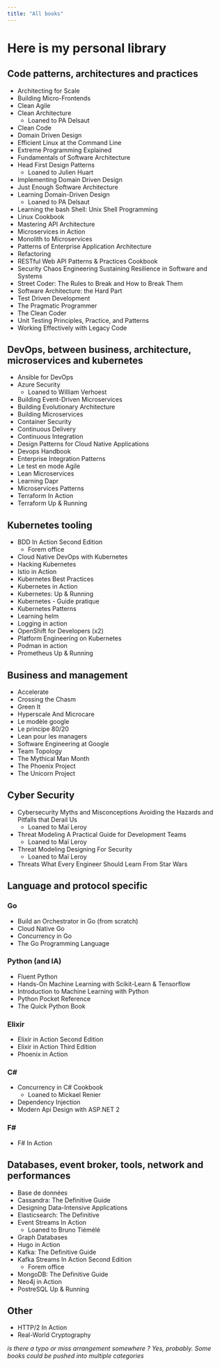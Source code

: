 ```yaml
---
title: "All books"
---
```


# Here is my personal library

## Code patterns, architectures and practices

* Architecting for Scale
* Building Micro-Frontends
* Clean Agile
* Clean Architecture
  * Loaned to PA Delsaut
* Clean Code
* Domain Driven Design
* Efficient Linux at the Command Line
* Extreme Programming Explained
* Fundamentals of Software Architecture
* Head First Design Patterns
  *  Loaned to Julien Huart
* Implementing Domain Driven Design
* Just Enough Software Architecture
* Learning Domain-Driven Design
  * Loaned to PA Delsaut
* Learning the bash Shell: Unix Shell Programming
* Linux Cookbook
* Mastering API Architecture
* Microservices in Action
* Monolith to Microservices
* Patterns of Enterprise Application Architecture
* Refactoring
* RESTful Web API Patterns & Practices Cookbook
* Security Chaos Engineering Sustaining Resilience in Software and Systems
* Street Coder: The Rules to Break and How to Break Them
* Software Architecture: the Hard Part
* Test Driven Development
* The Pragmatic Programmer
* The Clean Coder
* Unit Testing Principles, Practice, and Patterns
* Working Effectively with Legacy Code

## DevOps, between business, architecture, microservices and kubernetes

* Ansible for DevOps
* Azure Security
  * Loaned to William Verhoest
* Building Event-Driven Microservices
* Building Evolutionary Architecture
* Building Microservices
* Container Security
* Continuous Delivery
* Continuous Integration
* Design Patterns for Cloud Native Applications
* Devops Handbook 
* Enterprise Integration Patterns
* Le test en mode Agile
* Lean Microservices
* Learning Dapr
* Microservices Patterns
* Terraform In Action
* Terraform Up & Running

## Kubernetes tooling

* BDD In Action Second Edition
    * Forem office
* Cloud Native DevOps with Kubernetes
* Hacking Kubernetes
* Istio in Action
* Kubernetes Best Practices
* Kubernetes in Action
* Kubernetes: Up & Running
* Kubernetes - Guide pratique
* Kubernetes Patterns
* Learning helm
* Logging in action
* OpenShift for Developers (x2)
* Platform Engineering on Kubernetes
* Podman in action
* Prometheus Up & Running

## Business and management

* Accelerate
* Crossing the Chasm
* Green It
* Hyperscale And Microcare
* Le modèle google
* Le principe 80/20
* Lean pour les managers
* Software Engineering at Google
* Team Topology
* The Mythical Man Month
* The Phoenix Project
* The Unicorn Project

## Cyber Security

* Cybersecurity Myths and Misconceptions Avoiding the Hazards and Pitfalls that Derail Us
    * Loaned to Maï Leroy
* Threat Modeling A Practical Guide for Development Teams
    * Loaned to Maï Leroy
* Threat Modeling Designing For Security
    * Loaned to Maï Leroy
* Threats What Every Engineer Should Learn From Star Wars

## Language and protocol specific

### Go

* Build an Orchestrator in Go (from scratch)
* Cloud Native Go
* Concurrency in Go
* The Go Programming Language

### Python (and IA)

* Fluent Python
* Hands-On Machine Learning with Scikit-Learn & Tensorflow
* Introduction to Machine Learning with Python
* Python Pocket Reference
* The Quick Python Book

### Elixir

* Elixir in Action Second Edition
* Elixir in Action Third Edition
* Phoenix in Action

### C#

* Concurrency in C# Cookbook
  * Loaned to Mickael Renier
* Dependency Injection
* Modern Api Design with ASP.NET 2

### F#

* F# In Action

## Databases, event broker, tools, network and performances

* Base de données
* Cassandra: The Definitive Guide
* Designing Data-Intensive Applications
* Elasticsearch: The Definitive
* Event Streams In Action
    * Loaned to Bruno Tiémélé
* Graph Databases
* Hugo in Action
* Kafka: The Definitive Guide
* Kafka Streams In Action Second Edition
    * Forem office
* MongoDB: The Definitive Guide
* Neo4j in Action
* PostreSQL Up & Running

## Other

* HTTP/2 In Action
* Real-World Cryptography




_is there a typo or miss arrangement somewhere ? Yes, probably. Some books could be pushed into multiple categories_

